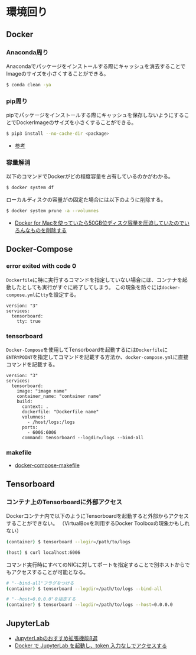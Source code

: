 # 環境回り

## Docker

### Anaconda周り

Anacondaでパッケージをインストールする際にキャッシュを消去することでImageのサイズを小さくすることができる。

```sh
$ conda clean -ya
```

### pip周り

pipでパッケージをインストールする際にキャッシュを保存しないようにすることでDockerImageのサイズを小さくすることができる。

```sh
$ pip3 install --no-cache-dir <package>
```

- [参考](https://stackoverflow.com/questions/45594707/what-is-pips-no-cache-dir-good-for)

### 容量解消

以下のコマンドでDockerがどの程度容量を占有しているのかがわかる。

```sh
$ docker system df
```

ローカルディスクの容量がの固定た場合には以下のように削除する。

```sh
$ docker system prune -a --volumnes
```

- [Docker for Macを使っていたら50GB位ディスク容量を圧迫していたのでいろんなものを削除する](https://qiita.com/shinespark/items/526b70b5f0b1ac643ba0)

## Docker-Compose

### error exited with code 0

`Dockerfile`に特に実行するコマンドを指定していない場合には、コンテナを起動したとしても実行がすぐに終了してしまう。
この現象を防ぐには`docker-compose.yml`に`tty`を設定する。

```docker
version: "3"
services:
  tensorboard:
    tty: true
```

### tensorboard

`Docker-Compose`を使用してTensorboardを起動するには`Dockerfile`に`ENTRYPOINT`を指定してコマンドを記載する方法か、`docker-compose.yml`に直接コマンドを記載する。

```docker
version: "3"
services:
  tensorboard:
    image: "image name"
    container_name: "container name"
    build:
      context: .
      dockerfile: "Dockerfile name"
      volumnes:
        - /host/logs:/logs
      ports:
        - 6006:6006
      command: tensorboard --logdir=/logs --bind-all
```

### makefile

- [docker-compose-makefile](https://github.com/krom/docker-compose-makefile)

## Tensorboard

### コンテナ上のTensorboardに外部アクセス

Dockerコンテナ内で以下のようにTensorboardを起動すると外部からアクセスすることができない。
（VirtualBoxを利用するDocker Toolboxの現象かもしれない）

```sh
(container) $ tensorboard --logir=/path/to/logs

(host) $ curl localhost:6006
```

コマンド実行時にすべてのNICに対してポートを指定することで別ホストからでもアクセスすることが可能となる。

```sh
# "--bind-all"フラグをつける
(container) $ tensorboard --logdir=/path/to/logs --bind-all

# "--host=0.0.0.0"を指定する
(container) $ tensorboard --logdir=/path/to/logs --host=0.0.0.0
```

## JupyterLab

- [JupyterLabのおすすめ拡張機能8選](https://qiita.com/canonrock16/items/d166c93087a4aafd2db4)
- [Docker で JupyterLab を起動し、token 入力なしでアクセスする](https://qiita.com/ao_log/items/5438f2aaf5c2b46d2ccb)

 